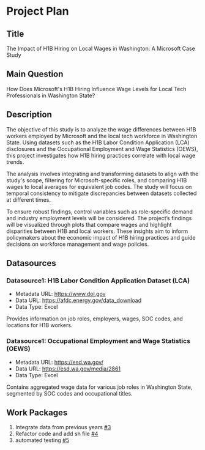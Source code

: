 # Project Plan

## Title
<!-- Give your project a short title. -->
The Impact of H1B Hiring on Local Wages in Washington: A Microsoft Case Study

## Main Question

<!-- Think about one main question you want to answer based on the data. -->
How Does Microsoft's H1B Hiring Influence Wage Levels for Local Tech Professionals in Washington State?



## Description

<!-- Describe your data science project in max. 200 words. Consider writing about why and how you attempt it. -->
The objective of this study is to analyze the wage differences between H1B workers employed by Microsoft and the local tech workforce in Washington State. Using datasets such as the H1B Labor Condition Application (LCA) disclosures and the Occupational Employment and Wage Statistics (OEWS), this project investigates how H1B hiring practices correlate with local wage trends.

The analysis involves integrating and transforming datasets to align with the study's scope, filtering for Microsoft-specific roles, and comparing H1B wages to local averages for equivalent job codes. The study will focus on temporal consistency to mitigate discrepancies between datasets collected at different times.

To ensure robust findings, control variables such as role-specific demand and industry employment levels will be considered. The project’s findings will be visualized through plots that compare wages and highlight disparities between H1B and local workers. These insights aim to inform policymakers about the economic impact of H1B hiring practices and guide decisions on workforce management and wage policies.




## Datasources

<!-- Describe each datasources you plan to use in a section. Use the prefic "DatasourceX" where X is the id of the datasource. -->

### Datasource1: H1B Labor Condition Application Dataset (LCA)
* Metadata URL: https://www.dol.gov
* Data URL: https://afdc.energy.gov/data_download
* Data Type: Excel

Provides information on job roles, employers, wages, SOC codes, and locations for H1B workers.


### Datasource1:  Occupational Employment and Wage Statistics (OEWS)
* Metadata URL: https://esd.wa.gov/
* Data URL: https://esd.wa.gov/media/2861
* Data Type: Excel

Contains aggregated wage data for various job roles in Washington State, segmented by SOC codes and occupational titles.


## Work Packages

<!-- List of work packages ordered sequentially, each pointing to an issue with more details. -->

1. Integrate data from previous years [#3][i3]
2. Refactor code and add sh file [#4][i4]
3. automated testing [#5][i5]

[i3]: https://github.com/TahaHussain121/MADE_DataScience_Project/issues/3
[i4]: https://github.com/TahaHussain121/MADE_DataScience_Project/issues/4
[i5]: https://github.com/TahaHussain121/MADE_DataScience_Project/issues/5
